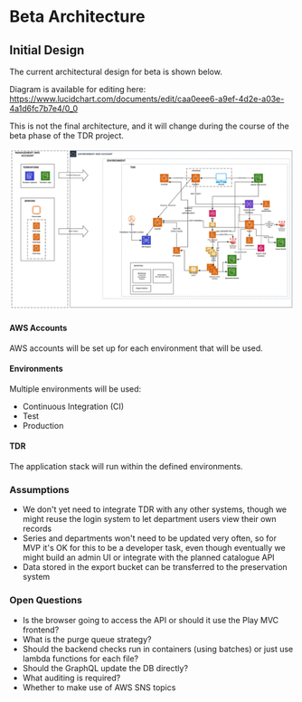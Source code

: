 # Beta Architecture

## Initial Design

The current architectural design for beta is shown below.

Diagram is available for editing here: https://www.lucidchart.com/documents/edit/caa0eee6-a9ef-4d2e-a03e-4a1d6fc7b7e4/0_0

This is not the final architecture, and it will change during the course of the beta phase of the TDR project.

![](./diagrams/tdr-beta-high-level-architecture.svg)

#### AWS Accounts

AWS accounts will be set up for each environment that will be used.

#### Environments

Multiple environments will be used:
* Continuous Integration (CI)
* Test
* Production

#### TDR

The application stack will run within the defined environments.

### Assumptions

* We don't yet need to integrate TDR with any other systems, though we might
  reuse the login system to let department users view their own records
* Series and departments won't need to be updated very often, so for MVP it's OK
  for this to be a developer task, even though eventually we might build an
  admin UI or integrate with the planned catalogue API
* Data stored in the export bucket can be transferred to the preservation system

### Open Questions

* Is the browser going to access the API or should it use the Play MVC frontend?
* What is the purge queue strategy?
* Should the backend checks run in containers (using batches) or just use lambda functions for each file?
* Should the GraphQL update the DB directly?
* What auditing is required?
* Whether to make use of AWS SNS topics
